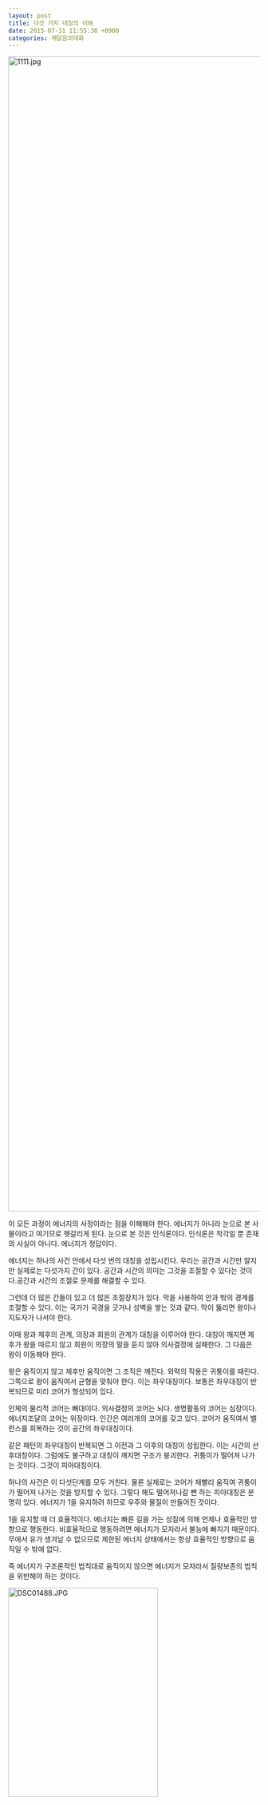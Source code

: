 ```yaml
---
layout: post
title: 다섯 가지 대칭의 이해
date: 2015-07-31 11:55:38 +0900
categories: 깨달음의대화
---
```

<img src="assets/attach/images/198/934/610/1111.jpg" alt="1111.jpg" width="552" height="2314" />



  


이 모든 과정이 에너지의 사정이라는 점을 이해해야 한다. 에너지가 아니라 눈으로 본 사물이라고 여기므로 헷갈리게 된다. 눈으로 본 것은 인식론이다. 인식론은 착각일 뿐 존재의 사실이 아니다. 에너지가 정답이다.

  


에너지는 하나의 사건 안에서 다섯 번의 대칭을 성립시킨다. 우리는 공간과 시간만 알지만 실제로는 다섯가지 간이 있다. 공간과 시간의 의미는 그것을 조절할 수 있다는 것이다.공간과 시간의 조절로 문제를 해결할 수 있다.

  


그런데 더 많은 간들이 있고 더 많은 조절장치가 있다. 막을 사용하여 안과 밖의 경계를 조절할 수 있다. 이는 국가가 국경을 긋거나 성벽을 쌓는 것과 같다. 막이 뚫리면 왕이나 지도자가 나서야 한다.

  


이때 왕과 제후의 관계, 의장과 회원의 관계가 대칭을 이루어야 한다. 대칭이 깨지면 제후가 왕을 따르지 않고 회원이 의장의 말을 듣지 않아 의사결정에 실패한다. 그 다음은 왕이 이동해야 한다.

  


왕은 움직이지 않고 제후만 움직이면 그 조직은 깨진다. 외력의 작용은 귀퉁이를 때린다. 그쪽으로 왕이 움직여서 균형을 맞춰야 한다. 이는 좌우대칭이다. 보통은 좌우대칭이 반복되므로 미리 코어가 형성되어 있다.

  


인체의 물리적 코어는 뼈대이다. 의사결정의 코어는 뇌다. 생명활동의 코어는 심장이다. 에너지조달의 코어는 위장이다. 인간은 여러개의 코어를 갖고 있다. 코어가 움직여서 밸런스를 회복하는 것이 공간의 좌우대칭이다.

  


같은 패턴의 좌우대칭이 반복되면 그 이전과 그 이후의 대칭이 성립한다. 이는 시간의 선후대칭이다. 그럼에도 불구하고 대칭이 깨지면 구조가 붕괴한다. 귀퉁이가 떨어져 나가는 것이다. 그것이 피아대칭이다.

  


하나의 사건은 이 다섯단계를 모두 거친다. 물론 실제로는 코어가 재빨리 움직여 귀퉁이가 떨어져 나가는 것을 방지할 수 있다. 그렇다 해도 떨어져나갈 뻔 하는 피아대칭은 분명히 있다. 에너지가 1을 유지하려 하므로 우주와 물질이 만들어진 것이다.

  


1을 유지할 때 더 효율적이다. 에너지는 빠른 길을 가는 성질에 의해 언제나 효율적인 방향으로 행동한다. 비효율적으로 행동하려면 에너지가 모자라서 불능에 빠지기 때문이다. 무에서 유가 생겨날 수 없으므로 제한된 에너지 상태에서는 항상 효율적인 방향으로 움직일 수 밖에 없다.

  


즉 에너지가 구조론적인 법칙대로 움직이지 않으면 에너지가 모자라서 질량보존의 법칙을 위반해야 하는 것이다.

  



<img src="assets/attach/images/198/934/610/DSC01488.JPG" alt="DSC01488.JPG" width="300" height="419" />
